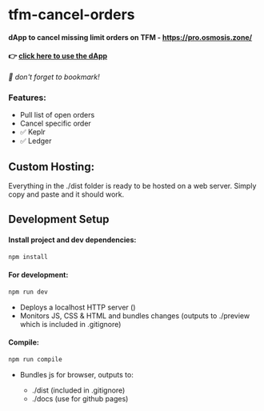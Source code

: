 # tfm-cancel-orders

#### dApp to cancel missing limit orders on TFM - https://pro.osmosis.zone/

#### 👉 **[click here to use the dApp](https://jasbanza.github.io/tfm-cancel-orders/)**

_📌 don't forget to bookmark!_

### Features:

- Pull list of open orders
- Cancel specific order
- ✅ Keplr
- ✅ Ledger

## Custom Hosting:

Everything in the ./dist folder is ready to be hosted on a web server. Simply copy and paste and it should work.

## Development Setup

#### Install project and dev dependencies:

```bash
npm install
```

#### For development:

```bash
npm run dev
```

- Deploys a localhost HTTP server ()
- Monitors JS, CSS & HTML and bundles changes (outputs to ./preview which is included in .gitignore)

#### Compile:

```bash
npm run compile
```

- Bundles js for browser, outputs to:

  - ./dist (included in .gitignore)
  - ./docs (use for github pages)
